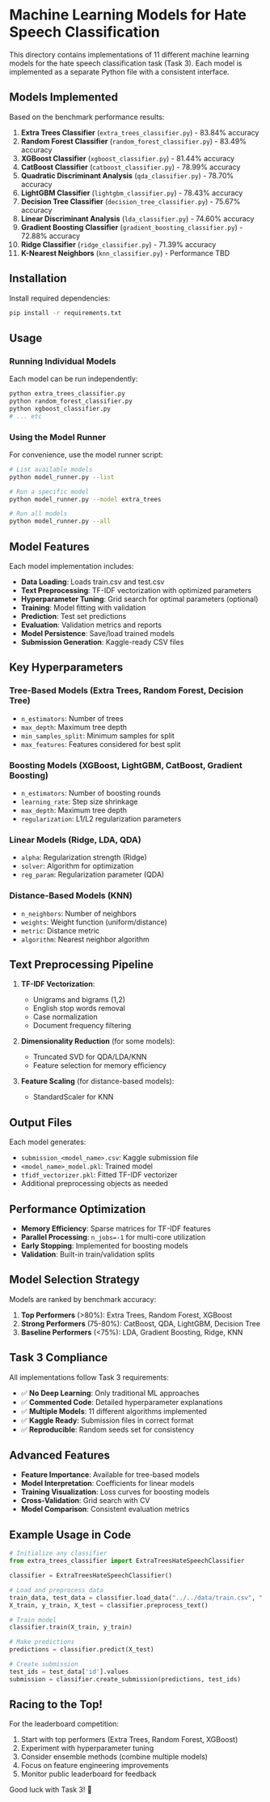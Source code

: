 # Machine Learning Models for Hate Speech Classification

This directory contains implementations of 11 different machine learning models for the hate speech classification task (Task 3). Each model is implemented as a separate Python file with a consistent interface.

## Models Implemented

Based on the benchmark performance results:

1. **Extra Trees Classifier** (`extra_trees_classifier.py`) - 83.84% accuracy
2. **Random Forest Classifier** (`random_forest_classifier.py`) - 83.49% accuracy  
3. **XGBoost Classifier** (`xgboost_classifier.py`) - 81.44% accuracy
4. **CatBoost Classifier** (`catboost_classifier.py`) - 78.99% accuracy
5. **Quadratic Discriminant Analysis** (`qda_classifier.py`) - 78.70% accuracy
6. **LightGBM Classifier** (`lightgbm_classifier.py`) - 78.43% accuracy
7. **Decision Tree Classifier** (`decision_tree_classifier.py`) - 75.67% accuracy
8. **Linear Discriminant Analysis** (`lda_classifier.py`) - 74.60% accuracy
9. **Gradient Boosting Classifier** (`gradient_boosting_classifier.py`) - 72.88% accuracy
10. **Ridge Classifier** (`ridge_classifier.py`) - 71.39% accuracy
11. **K-Nearest Neighbors** (`knn_classifier.py`) - Performance TBD

## Installation

Install required dependencies:

```bash
pip install -r requirements.txt
```

## Usage

### Running Individual Models

Each model can be run independently:

```bash
python extra_trees_classifier.py
python random_forest_classifier.py
python xgboost_classifier.py
# ... etc
```

### Using the Model Runner

For convenience, use the model runner script:

```bash
# List available models
python model_runner.py --list

# Run a specific model
python model_runner.py --model extra_trees

# Run all models
python model_runner.py --all
```

## Model Features

Each model implementation includes:

- **Data Loading**: Loads train.csv and test.csv
- **Text Preprocessing**: TF-IDF vectorization with optimized parameters
- **Hyperparameter Tuning**: Grid search for optimal parameters (optional)
- **Training**: Model fitting with validation
- **Prediction**: Test set predictions
- **Evaluation**: Validation metrics and reports
- **Model Persistence**: Save/load trained models
- **Submission Generation**: Kaggle-ready CSV files

## Key Hyperparameters

### Tree-Based Models (Extra Trees, Random Forest, Decision Tree)
- `n_estimators`: Number of trees
- `max_depth`: Maximum tree depth
- `min_samples_split`: Minimum samples for split
- `max_features`: Features considered for best split

### Boosting Models (XGBoost, LightGBM, CatBoost, Gradient Boosting)
- `n_estimators`: Number of boosting rounds
- `learning_rate`: Step size shrinkage
- `max_depth`: Maximum tree depth
- `regularization`: L1/L2 regularization parameters

### Linear Models (Ridge, LDA, QDA)
- `alpha`: Regularization strength (Ridge)
- `solver`: Algorithm for optimization
- `reg_param`: Regularization parameter (QDA)

### Distance-Based Models (KNN)
- `n_neighbors`: Number of neighbors
- `weights`: Weight function (uniform/distance)
- `metric`: Distance metric
- `algorithm`: Nearest neighbor algorithm

## Text Preprocessing Pipeline

1. **TF-IDF Vectorization**:
   - Unigrams and bigrams (1,2)
   - English stop words removal
   - Case normalization
   - Document frequency filtering

2. **Dimensionality Reduction** (for some models):
   - Truncated SVD for QDA/LDA/KNN
   - Feature selection for memory efficiency

3. **Feature Scaling** (for distance-based models):
   - StandardScaler for KNN

## Output Files

Each model generates:
- `submission_<model_name>.csv`: Kaggle submission file
- `<model_name>_model.pkl`: Trained model
- `tfidf_vectorizer.pkl`: Fitted TF-IDF vectorizer
- Additional preprocessing objects as needed

## Performance Optimization

- **Memory Efficiency**: Sparse matrices for TF-IDF features
- **Parallel Processing**: `n_jobs=-1` for multi-core utilization
- **Early Stopping**: Implemented for boosting models
- **Validation**: Built-in train/validation splits

## Model Selection Strategy

Models are ranked by benchmark accuracy:

1. **Top Performers** (>80%): Extra Trees, Random Forest, XGBoost
2. **Strong Performers** (75-80%): CatBoost, QDA, LightGBM, Decision Tree
3. **Baseline Performers** (<75%): LDA, Gradient Boosting, Ridge, KNN

## Task 3 Compliance

All implementations follow Task 3 requirements:

- ✅ **No Deep Learning**: Only traditional ML approaches
- ✅ **Commented Code**: Detailed hyperparameter explanations
- ✅ **Multiple Models**: 11 different algorithms implemented
- ✅ **Kaggle Ready**: Submission files in correct format
- ✅ **Reproducible**: Random seeds set for consistency

## Advanced Features

- **Feature Importance**: Available for tree-based models
- **Model Interpretation**: Coefficients for linear models
- **Training Visualization**: Loss curves for boosting models
- **Cross-Validation**: Grid search with CV
- **Model Comparison**: Consistent evaluation metrics

## Example Usage in Code

```python
# Initialize any classifier
from extra_trees_classifier import ExtraTreesHateSpeechClassifier

classifier = ExtraTreesHateSpeechClassifier()

# Load and preprocess data
train_data, test_data = classifier.load_data("../../data/train.csv", "../../data/test.csv")
X_train, y_train, X_test = classifier.preprocess_text()

# Train model
classifier.train(X_train, y_train)

# Make predictions
predictions = classifier.predict(X_test)

# Create submission
test_ids = test_data['id'].values
submission = classifier.create_submission(predictions, test_ids)
```

## Racing to the Top!

For the leaderboard competition:
1. Start with top performers (Extra Trees, Random Forest, XGBoost)
2. Experiment with hyperparameter tuning
3. Consider ensemble methods (combine multiple models)
4. Focus on feature engineering improvements
5. Monitor public leaderboard for feedback

Good luck with Task 3! 🚀
